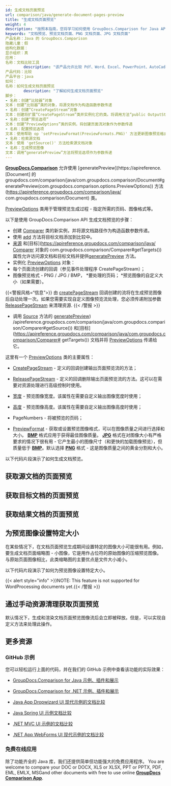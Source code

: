 ```yaml
---
id: 生成文档页面预览
url: comparison/java/generate-document-pages-preview
title: "生成文档页面预览"
weight: 4
description: "按照本指南，您将学习如何使用 GroupDocs.Comparison for Java API 生成 PDF、Word、Excel、PowerPoint 文档缩略图和预览文档页面。"
keywords: "文档预览、预览文档页面、PNG 文档页面、JPG 文档页面"
产品名称：Java 的 GroupDocs.Comparison
隐藏儿童：假
结构化数据：
显示组织：真
应用：
名称：文档比较工具
        description: "该产品允许比较 Pdf、Word、Excel、PowerPoint、AutoCad、图像、代码和更多文件格式。比较 API 还支持接受或拒绝更改、提取文档信息和生成比较报告"
产品代码：比较
产品平台：java
如何：
名称：如何生成文档页面预览
        description: "了解如何生成文档页面预览"
脚步：
- 名称：创建“比较器”对象
文本：创建“比较器”类的对象，将源文档作为构造函数参数传递
- 名称：创建“CreatePageStream”对象
文本：创建将扩展“CreatePageStream”类并实例化它的类。将调用方法“public OutputStream invoke(int pageNumber)”为文档的每一页提供输出流，以便将预览图像保存到这些流中
- 名称：创建“预览选项”
文本：创建“PreviewOptions”类的实例，将创建页面流对象作为参数传递
- 名称：配置预览选项
文本：使用帮助 op 'setPreviewFormat(PreviewFormats.PNG)' 方法更新图像预览格式和使用 'setPageNumbers(new int[]{1, 2})' 方法更新页码
- 名称：检索源文档
文本：使用 'getSource()' 方法检索源文档对象
- 名称：生成预览图像
文本：调用“generatePreview”方法将预览选项作为参数传递
---
```

**[GroupDocs.Comparison](https://products.groupdocs.com/comparison/java)** 允许使用 [generatePreview](https://apireference. [Document] 的 groupdocs.com/comparison/java/com.groupdocs.comparison/Document#generatePreview(com.groupdocs.comparison.options.PreviewOptions)) 方法(https://apireference.groupdocs.com/comparison/java/ com.groupdocs.comparison/Document) 类。

[PreviewOptions](https://apireference.groupdocs.com/comparison/java/com.groupdocs.comparison.options/PreviewOptions) 类用于管理预览生成过程 - 指定所需的页码、图像格式等。

以下是使用 GroupDocs.Comparison API 生成文档预览的步骤：

* 创建 [Comparer](https://apireference.groupdocs.com/comparison/java/com.groupdocs.comparison/Comparer) 类的新实例，并将源文档路径作为构造函数参数传递。
* 使用 [add](https://apireference.groupdocs.com/comparison/java/com.groupdocs.comparison/Comparer#add(java.lang.String)) 方法将目标文档添加到比较中。
* [来源](https://apireference.groupdocs.com/comparison/java/com.groupdocs.comparison/Comparer#getSource()) 和[目标](https://apireference.groupdocs.com/comparison/java/ [Comparer](https://apireference.groupdocs.com/comparison/java/com.groupdocs.comparison/Comparer) 对象的 com.groupdocs.comparison/Comparer#getTargets()) 属性允许访问源文档和目标文档并提供[generatePreview](https://apireference.groupdocs.com/comparison/java/com.groupdocs.comparison/Document#generatePreview(com.groupdocs.comparison.options.PreviewOptions)) 方法。
* 实例化 [PreviewOptions](https://apireference.groupdocs.com/comparison/java/com.groupdocs.comparison.options/PreviewOptions) 对象：
* 每个页面流创建的回调（参见事件处理程序 CreatePageStream）；
* 图像预览格式 - PNG / JPG / BMP，
*要处理的页码；
*预览图像的自定义大小（如果需要）。

{{<警报风格=“信息”>}}
由 [createPageStream](https://apireference.groupdocs.com/comparison/java/com.groupdocs.comparison.common.delegates/Delegates_CreatePageStream) 回调创建的流将在生成预览图像后自动处理一次。如果您需要实现自定义图像预览流处理，您必须传递附加参数 [ReleasePageStream](https://apireference.groupdocs.com/comparison/java/com.groupdocs.comparison.common.delegates/Delegates_ReleasePageStream) 来清理资源.
{{< /警报 >}}

* 调用 [Source](https://apireference.groupdocs.com/comparison/java/com.groupdocs.comparison/Document#generatePreview(com.groupdocs.comparison.options.PreviewOptions)) 方法的 [generatePreview](https://apireference.groupdocs.com/comparison/java/com.groupdocs.comparison.options.PreviewOptions)) /apireference.groupdocs.com/comparison/java/com.groupdocs.comparison/Comparer#getSource()) 和[目标](https://apireference.groupdocs.com/comparison/java/com.groupdocs.comparison/Comparer# getTargets()) 文档并将 [PreviewOptions](https://apireference.groupdocs.com/comparison/java/com.groupdocs.comparison.options/PreviewOptions) 传递给它。
    




这里有一个 [PreviewOptions](https://apireference.groupdocs.com/comparison/java/com.groupdocs.comparison.options/PreviewOptions) 类的主要属性：
* [CreatePageStream](https://apireference.groupdocs.com/comparison/java/com.groupdocs.comparison.options/PreviewOptions#setCreatePageStream(com.groupdocs.comparison.common.delegates.Delegates.CreatePageStream)) - 定义的回调创建输出页面预览流的方法；

* [ReleasePageStream](https://apireference.groupdocs.com/comparison/java/com.groupdocs.comparison.options/PreviewOptions#setReleasePageStream(com.groupdocs.comparison.common.delegates.Delegates.ReleasePageStream)) - 定义的回调删除输出页面预览流的方法。这可以在需要对资源处理进行高级控制时使用。

* [宽度](https://apireference.groupdocs.com/comparison/java/com.groupdocs.comparison.options/PreviewOptions#setWidth(int)) - 预览图像宽度。该属性在需要自定义输出图像宽度时使用；

* [高度](https://apireference.groupdocs.com/comparison/java/com.groupdocs.comparison.options/PreviewOptions#setHeight(int)) - 预览图像高度。该属性在需要自定义输出图像高度时使用；

* PageNumbers - 将被预览的页码；

* [PreviewFormat](https://apireference.groupdocs.com/comparison/java/com.groupdocs.comparison.options/PreviewOptions#setPreviewFormat(int)) - 获取或设置预览图像格式，可以在图像质量之间进行选择和大小。 **[BMP](https://apireference.groupdocs.com/comparison/java/com.groupdocs.comparison.options.enums/PreviewFormats#BMP)** 格式应用于获得最佳图像质量。 **[JPG](https://apireference.groupdocs.com/comparison/java/com.groupdocs.comparison.options.enums/PreviewFormats#JPEG)** 格式在对图像大小有严格要求的情况下很有用 - 它产生最小的图像尺寸（和更快的加载图像预览），但质量低于 **[BMP](https://apireference.groupdocs.com/comparison/java/com.groupdocs.comparison.options.enums/PreviewFormats#BMP )**。默认选择 **[PNG](https://apireference.groupdocs.com/comparison/java/com.groupdocs.comparison.options.enums/PreviewFormats#PNG)** 格式 - 这是图像质量之间的黄金分割和大小。
    




以下代码片段演示了如何生成文档预览。

## 获取源文档的页面预览

<script src="https://gist.github.com/groupdocs-comparison-gists/74af4dca2cd81b3d14b5136fdd291f26.js"></script>

## 获取目标文档的页面预览

<script src="https://gist.github.com/groupdocs-comparison-gists/e34414e2945b837f57160900fa1e925b.js"></script>

## 获取结果文档的页面预览

<script src="https://gist.github.com/groupdocs-comparison-gists/5da1f1afc204abe5d0212d68f77e6701.js"></script>

## 为预览图像设置特定大小

在某些情况下，在文档页面预览生成期间设置特定的图像大小可能很有用。例如，要生成文档页面缩略图 - 小图像，它是用作占位符的原始图像的压缩预览图像。与原始页面图像相比，此类缩略图的主要优点是文件大小减小。

以下代码片段演示了如何为预览图像设置特定大小。

<script src="https://gist.github.com/groupdocs-comparison-gists/127ca350ae9fb6449f7fd2cdd1be32e0.js"></script>

{{< alert style="info" >}}NOTE: This feature is not supported for WordProcessing documents yet.{{< /警报 >}}

## 通过手动资源清理获取页面预览

默认情况下，生成和渲染文档页面预览图像流后会立即被释放。但是，可以实现自定义方法来处理此操作。

<script src="https://gist.github.com/groupdocs-comparison-gists/36201a68f984bd2840ccf577a823eb0f.js"></script>

## 更多资源

### GitHub 示例
您可以轻松运行上面的代码，并在我们的 GitHub 示例中查看该功能的实际效果：

* [GroupDocs.Comparison for Java 示例、插件和展示](https://github.com/groupdocs-comparison/GroupDocs.Comparison-for-Java)
* [GroupDocs.Comparison for .NET 示例、插件和展示](https://github.com/groupdocs-comparison/GroupDocs.Comparison-for-.NET)
* [Java App Dropwizard UI 现代示例的文档比较](https://github.com/groupdocs-comparison/GroupDocs.Comparison-for-Java-Dropwizard)


* [Java Spring UI 示例文档比较](https://github.com/groupdocs-comparison/GroupDocs.Comparison-for-Java-Spring)


* [.NET MVC UI 示例的文档比较](https://github.com/groupdocs-comparison/GroupDocs.Comparison-for-.NET-MVC)


* [.NET App WebForms UI 现代示例的文档比较](https://github.com/groupdocs-comparison/GroupDocs.Comparison-for-.NET-WebForms)
    




### 免费在线应用
除了功能齐全的 Java 库，我们还提供简单但功能强大的免费应用程序。
You are welcome to compare your DOC or DOCX, XLS or XLSX, PPT or PPTX, PDF, EML, EMLX, MSGand other documents with free to use online **[GroupDocs Comparison App](https://products.groupdocs.app/comparison)**.
